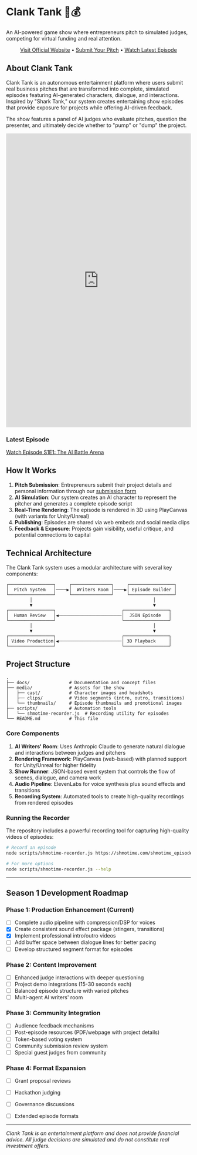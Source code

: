# Clank Tank 🤖💰

An AI-powered game show where entrepreneurs pitch to simulated judges, competing for virtual funding and real attention.

<div align="center">
  <a href="https://m3org.com/tv/" target="_blank">Visit Official Website</a> • 
  <a href="https://tally.so/r/3X8EKO" target="_blank">Submit Your Pitch</a> •
  <a href="https://www.youtube.com/watch?v=R-oObQtsksw" target="_blank">Watch Latest Episode</a>
</div>


## About Clank Tank

Clank Tank is an autonomous entertainment platform where users submit real business pitches that are transformed into complete, simulated episodes featuring AI-generated characters, dialogue, and interactions. Inspired by "Shark Tank," our system creates entertaining show episodes that provide exposure for projects while offering AI-driven feedback.

The show features a panel of AI judges who evaluate pitches, question the presenter, and ultimately decide whether to "pump" or "dump" the project.

<iframe src="https://m3org.com/tv" width="100%" height="800px" style="border:none;"></iframe>


### Latest Episode

[Watch Episode S1E1: The AI Battle Arena](https://www.youtube.com/watch?v=R-oObQtsksw&pp=0gcJCU8JAYcqIYzv)

## How It Works

1. **Pitch Submission**: Entrepreneurs submit their project details and personal information through our [submission form](https://tally.so/r/3X8EKO)
2. **AI Simulation**: Our system creates an AI character to represent the pitcher and generates a complete episode script
3. **Real-Time Rendering**: The episode is rendered in 3D using PlayCanvas (with variants for Unity/Unreal)
4. **Publishing**: Episodes are shared via web embeds and social media clips
5. **Feedback & Exposure**: Projects gain visibility, useful critique, and potential connections to capital

## Technical Architecture

The Clank Tank system uses a modular architecture with several key components:

```
┌─────────────────┐     ┌───────────────┐     ┌─────────────────┐
│  Pitch System   │────▶│  Writers Room │────▶│ Episode Builder │
└─────────────────┘     └───────────────┘     └─────────────────┘
         │                                              │
         ▼                                              ▼
┌─────────────────┐                         ┌─────────────────┐
│  Human Review   │◀────────────────────────│  JSON Episode   │
└─────────────────┘                         └─────────────────┘
         │                                              │
         ▼                                              ▼
┌─────────────────┐                         ┌─────────────────┐
│ Video Production│◀────────────────────────│ 3D Playback     │
└─────────────────┘                         └─────────────────┘
```

## Project Structure

```
.
├── docs/               # Documentation and concept files
├── media/              # Assets for the show
│   ├── cast/           # Character images and headshots
│   ├── clips/          # Video segments (intro, outro, transitions)
│   └── thumbnails/     # Episode thumbnails and promotional images
├── scripts/            # Automation tools
│   └── shmotime-recorder.js  # Recording utility for episodes
└── README.md           # This file
```

### Core Components

1. **AI Writers' Room**: Uses Anthropic Claude to generate natural dialogue and interactions between judges and pitchers
2. **Rendering Framework**: PlayCanvas (web-based) with planned support for Unity/Unreal for higher fidelity
3. **Show Runner**: JSON-based event system that controls the flow of scenes, dialogue, and camera work
4. **Audio Pipeline**: ElevenLabs for voice synthesis plus sound effects and transitions
5. **Recording System**: Automated tools to create high-quality recordings from rendered episodes

### Running the Recorder

The repository includes a powerful recording tool for capturing high-quality videos of episodes:

```bash
# Record an episode
node scripts/shmotime-recorder.js https://shmotime.com/shmotime_episode/your-episode-url/

# For more options
node scripts/shmotime-recorder.js --help
```

---

## Season 1 Development Roadmap

### Phase 1: Production Enhancement (Current)
- [ ] Complete audio pipeline with compression/DSP for voices
- [x] Create consistent sound effect package (stingers, transitions)
- [x] Implement professional intro/outro videos
- [ ] Add buffer space between dialogue lines for better pacing
- [ ] Develop structured segment format for episodes

### Phase 2: Content Improvement
- [ ] Enhanced judge interactions with deeper questioning
- [ ] Project demo integrations (15-30 seconds each)
- [ ] Balanced episode structure with varied pitches
- [ ] Multi-agent AI writers' room

### Phase 3: Community Integration
- [ ] Audience feedback mechanisms
- [ ] Post-episode resources (PDF/webpage with project details)
- [ ] Token-based voting system
- [ ] Community submission review system
- [ ] Special guest judges from community

### Phase 4: Format Expansion
- [ ] Grant proposal reviews
- [ ] Hackathon judging
- [ ] Governance discussions
- [ ] Extended episode formats


---

*Clank Tank is an entertainment platform and does not provide financial advice. All judge decisions are simulated and do not constitute real investment offers.*
